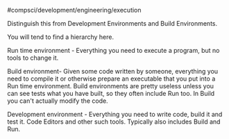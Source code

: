 #compsci/development/engineering/execution

Distinguish this from Development Environments and Build Environments.

You will tend to find a hierarchy here.

Run time environment - Everything you need to execute a program, but no tools to change it.

Build environment- Given some code written by someone, everything you need to compile it or otherwise prepare an executable that you put into a Run time environment. Build environments are pretty useless unless you can see tests what you have built, so they often include Run too. In Build you can't actually modify the code.

Development environment - Everything you need to write code, build it and test it. Code Editors and other such tools. Typically also includes Build and Run.